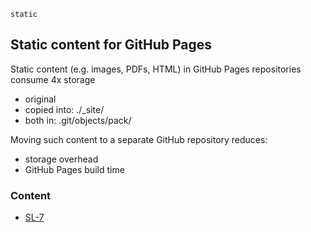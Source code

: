`static`
## Static content for GitHub Pages
Static content (e.g. images, PDFs, HTML) in GitHub Pages repositories consume 4x storage
- original
- copied into: ./_site/
- both in: .git/objects/pack/

Moving such content to a separate GitHub repository reduces:
- storage overhead
- GitHub Pages build time

### Content
- [SL-7](SL-7/index.htm)
